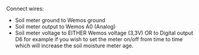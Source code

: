 Connect wires:
- Soil meter ground to Wemos ground
- Soil meter output to Wemos A0 (Analog)
- Soil meter voltage to EITHER Wemos voltage (3,3V) OR to Digital output D6 for example if you wish to set the meter on/off from time to time which will increase the soil moisture meter age. 

